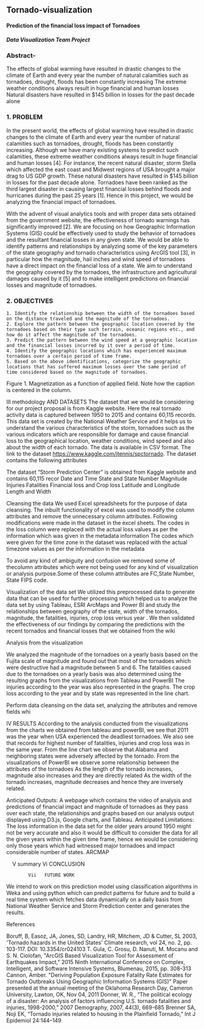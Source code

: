 ## Tornado-visualization
#### Prediction of the financial loss impact of Tornadoes
##### Data Visualization Team Project

### Abstract-
The effects of global warming have resulted in drastic changes to  the climate of Earth and every year the number of natural  calamities such as tornadoes, drought, floods has been constantly increasing The extreme weather conditions always result in huge financial  and human losses Natural disasters have resulted in $145 billion in losses for the past decade alone

### 1. PROBLEM

In the present world, the effects of global warming have resulted in drastic changes to the climate of Earth and every year the number of natural calamities such as tornadoes, drought, floods has been constantly increasing. Although we have many existing systems to predict such calamities, these extreme weather conditions always result in huge financial and human losses [4]. For instance, the recent natural disaster, storm Stella which affected the east coast and Midwest regions of USA brought a major drag to US GDP growth. These natural disasters have resulted in $145 billion in losses for the past decade alone. Tornadoes have been ranked as the third largest disaster in causing largest financial losses behind floods and hurricanes during the past 25 years [1]. Hence in this project, we would be analyzing the financial impact of tornadoes.

With the advent of visual analytics tools and with proper data sets obtained from the government website, the effectiveness of tornado warnings has significantly improved [2]. We are focusing on how Geographic Information Systems (GIS) could be effectively used to study the behavior of tornadoes and the resultant financial losses in any given state. We would be able to identify patterns and relationships by analyzing some of the key parameters of the state geography and tornado characteristics using ArcGIS tool [3], in particular how the magnitude, hail inches and wind speed of tornadoes have a direct impact on the financial loss of a state. We aim to understand the geography covered by the tornadoes, the infrastructure and agricultural damages caused by it [5] and to make intelligent predictions on financial losses and magnitude of tornadoes.


### 2. OBJECTIVES
	1. Identify the relationship between the width of the tornadoes based on the distance traveled and the magnitude of the tornadoes.
	2. Explore the pattern between the geographic location covered by the tornadoes based on their type such terrain, oceanic regions etc., and how do it affect the magnitude of the tornadoes.
	3. Predict the pattern between the wind speed at a geographic location and the financial losses incurred by it over a period of time.
	4. Identify the geographic locations which has experienced maximum tornadoes over a certain period of time frame.
	5. Based on the above identifications, categorize the geographic locations that has suffered maximum losses over the same period of time considered based on the magnitude of tornadoes.


Figure 1. Magnetization as a function of applied field.
Note how the caption is centered in the column.


III   methodology AND DATASETS
The dataset that we would be considering for our project proposal is from Kaggle website. Here the real tornado activity data is captured between 1950 to 2015 and contains 60,115 records. This data set is created by the National Weather Service and it helps us to understand the various characteristics of the storm, tornadoes such as the various indicators which are responsible for damage and cause financial loss to the geographical location, weather conditions, wind speed and also about the width of each tornado. The data is available in CSV format. The link to the dataset https://www.kaggle.com/jtennis/spctornado.
The dataset contains the following attributes

The dataset “Storm Prediction Center” is obtained from Kaggle website and contains 60,115 recor
Date and Time 
State and State Number
Magnitude 
Injuries
Fatalities
Financial loss and Crop loss
Latitude and Longitude
Length and Width 


Cleansing the data 
We used Excel spreadsheets for the purpose of data cleansing. The inbuilt functionality of excel was used to modify the column attributes and remove the unnecessary column attributes. Following modifications were made in the dataset in the excel sheets.
The codes in the loss column were replaced with the actual loss values as per the information which was given in the metadata information
The codes which were given for the time zone in the dataset was replaced with the actual timezone values as per the information in the metadata

To avoid any kind of ambiguity and confusion we removed some of thecolumn attributes which were not being used for any kind of visualization or analysis purpose.Some of these column attributes are FC,State Number, State FIPS code.

Visualization of the data set 
We utilized this  preprocessed  data to generate data that can be used for further processing which helped us to analyze the data set by using Tableau, ESRI ArcMaps and Power BI and study the relationships between geography of the state, width of the tornados, magnitude, the fatalities, injuries, crop loss versus year . We then validated  the effectiveness of our findings by comparing the predictions with the recent tornados and financial losses that we obtained from the wiki


















Analysis from the visualization

We analyzed the magnitude of the tornadoes on a yearly basis based on the Fujita scale of magnitude and found out that most of the tornadoes which were destructive had a magnitude between 5 and 6.
The fatalities caused due to the tornadoes on a yearly basis was also determined using the resulting graphs from the visualizations from Tableau and PowerBI
The injuries according to the year was also represented in the graphs.
The crop loss according to the year and  by state was represented in the line chart.

Perform data cleansing on the data set, analyzing the attributes and remove fields whi	
	
IV   RESULTS
According to the analysis conducted from the visualizations from the charts we obtained from tableau and powerBI, we see that 2011 was the year when USA  experienced the deadliest tornadoes.
We also see that records for highest number of fatalities, injuries and crop loss was in the same year.
From the line chart we observe that Alabama and neighboring states were adversely affected by the tornado.
From the visualizations of PowerBI we observe some relationship between the attributes of the tornadoes
As the length of the tornado increases, magnitude also increases and they are directly related
As the width of the tornado increases, magnitude decreases and hence they are inversely related.

Anticipated Outputs:
A webpage which contains the video of analysis and predictions of financial impact and magnitude of tornadoes as they pass over each state, the relationships and graphs based on our analysis output displayed using D3.js, Google charts, and Tableau.
Anticipated Limitations:
The loss information in the data set for the older years around 1950 might not be very accurate and also it would be difficult to consider the data for all the given years within the given time frame, hence we would be considering only those years which had witnessed major tornadoes and impact considerable number of states.
ARCMAP

 
 
V   summary
             Vi   CONCLUSION

            Vii   FUTURE WORK

We intend to work on this prediction model using classification algorithms in Weka and using python which can predict patterns for future and to build a real time system which fetches data dynamically on a daily basis from National Weather Service and Storm Prediction center and generates the results.

References


Boruff, B, Easoz, JA, Jones, SD, Landry, HR, Mitchem, JD & Cutter, SL 2003, 'Tornado hazards in the United States' Climate research, vol 24, no. 2, pp. 103-117. DOI: 10.3354/cr024103
T. Gula, C. Grosu, D. Nanuti, M. Mocanu and S. N. Ciolofan, "ArcGIS Based Visualization Tool for Assessment of Earthquakes Impact," 2015 Ninth International Conference on Complex, Intelligent, and Software Intensive Systems, Blumenau, 2015, pp. 308-313
Cannon, Amber. "Deriving Population Exposure Fatality Rate Estimates for Tornado Outbreaks Using Geographic Information Systems (GIS)" Paper presented at the annual meeting of the Oklahoma Research Day, Cameron University, Lawton, OK, Nov 04, 2011
Donner, W. R., “The political ecology of a disaster: An analysis of factors influencing U.S. tornado fatalities and injuries, 1998-2000,” 2007 Demography, 2007, 44(3), 669-685
Brenner SA, Noji EK, “Tornado injuries related to housing in the Plainfield Tornado,” Int J Epidemiol 24:144–149




